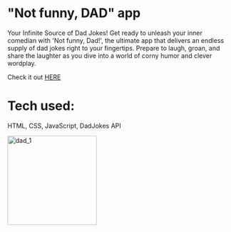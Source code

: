 # "Not funny, DAD" app



Your Infinite Source of Dad Jokes! Get ready to unleash your inner comedian with 'Not funny, Dad!', the ultimate app that delivers an endless supply of dad jokes right to your fingertips. Prepare to laugh, groan, and share the laughter as you dive into a world of corny humor and clever wordplay.

Check it out <a href="https://anastasiiaasti.github.io/dad-joke-app/">HERE</a>


# Tech used: 

HTML, CSS, JavaScript, DadJokes API

<img width="200" alt="dad_1" src="https://github.com/AnastasiiaAsti/dad-joke-app/assets/97631462/cd2d75e9-8c3d-43b7-861c-13e8686f2bbe">
